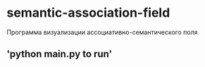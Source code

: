 # semantic-association-field
Программа визуализации ассоциативно-семантического поля
## 'python main.py to run'
